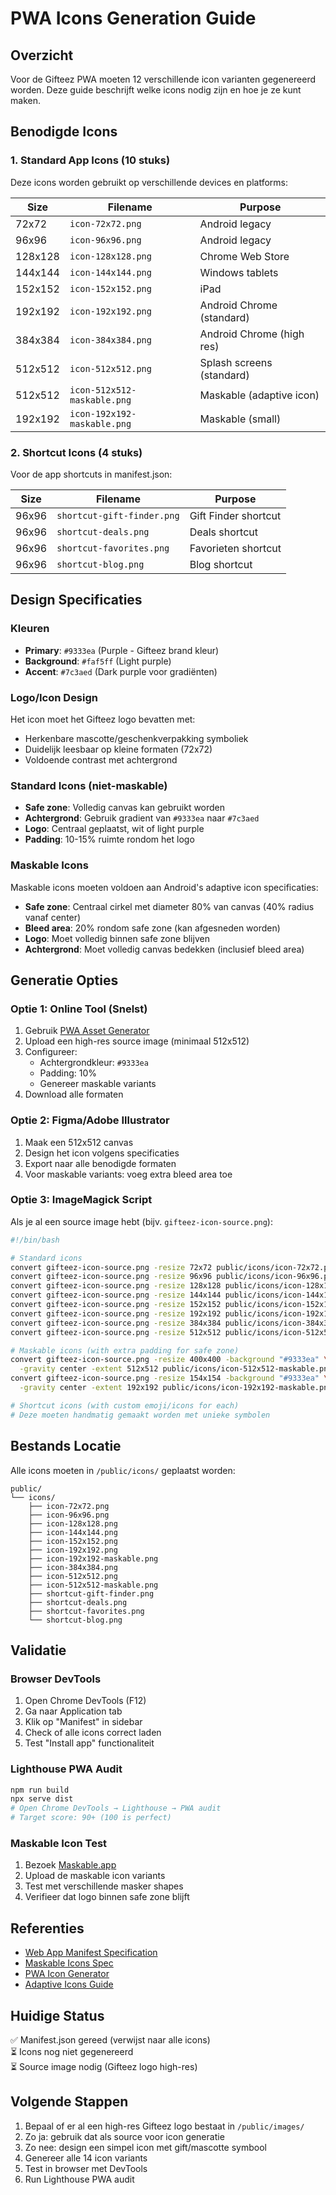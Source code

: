 # PWA Icons Generation Guide

## Overzicht
Voor de Gifteez PWA moeten 12 verschillende icon varianten gegenereerd worden. Deze guide beschrijft welke icons nodig zijn en hoe je ze kunt maken.

## Benodigde Icons

### 1. Standard App Icons (10 stuks)
Deze icons worden gebruikt op verschillende devices en platforms:

| Size | Filename | Purpose |
|------|----------|---------|
| 72x72 | `icon-72x72.png` | Android legacy |
| 96x96 | `icon-96x96.png` | Android legacy |
| 128x128 | `icon-128x128.png` | Chrome Web Store |
| 144x144 | `icon-144x144.png` | Windows tablets |
| 152x152 | `icon-152x152.png` | iPad |
| 192x192 | `icon-192x192.png` | Android Chrome (standard) |
| 384x384 | `icon-384x384.png` | Android Chrome (high res) |
| 512x512 | `icon-512x512.png` | Splash screens (standard) |
| 512x512 | `icon-512x512-maskable.png` | Maskable (adaptive icon) |
| 192x192 | `icon-192x192-maskable.png` | Maskable (small) |

### 2. Shortcut Icons (4 stuks)
Voor de app shortcuts in manifest.json:

| Size | Filename | Purpose |
|------|----------|---------|
| 96x96 | `shortcut-gift-finder.png` | Gift Finder shortcut |
| 96x96 | `shortcut-deals.png` | Deals shortcut |
| 96x96 | `shortcut-favorites.png` | Favorieten shortcut |
| 96x96 | `shortcut-blog.png` | Blog shortcut |

## Design Specificaties

### Kleuren
- **Primary**: `#9333ea` (Purple - Gifteez brand kleur)
- **Background**: `#faf5ff` (Light purple)
- **Accent**: `#7c3aed` (Dark purple voor gradiënten)

### Logo/Icon Design
Het icon moet het Gifteez logo bevatten met:
- Herkenbare mascotte/geschenkverpakking symboliek
- Duidelijk leesbaar op kleine formaten (72x72)
- Voldoende contrast met achtergrond

### Standard Icons (niet-maskable)
- **Safe zone**: Volledig canvas kan gebruikt worden
- **Achtergrond**: Gebruik gradient van `#9333ea` naar `#7c3aed`
- **Logo**: Centraal geplaatst, wit of light purple
- **Padding**: 10-15% ruimte rondom het logo

### Maskable Icons
Maskable icons moeten voldoen aan Android's adaptive icon specificaties:
- **Safe zone**: Centraal cirkel met diameter 80% van canvas (40% radius vanaf center)
- **Bleed area**: 20% rondom safe zone (kan afgesneden worden)
- **Logo**: Moet volledig binnen safe zone blijven
- **Achtergrond**: Moet volledig canvas bedekken (inclusief bleed area)

## Generatie Opties

### Optie 1: Online Tool (Snelst)
1. Gebruik [PWA Asset Generator](https://www.pwabuilder.com/)
2. Upload een high-res source image (minimaal 512x512)
3. Configureer:
   - Achtergrondkleur: `#9333ea`
   - Padding: 10%
   - Genereer maskable variants
4. Download alle formaten

### Optie 2: Figma/Adobe Illustrator
1. Maak een 512x512 canvas
2. Design het icon volgens specificaties
3. Export naar alle benodigde formaten
4. Voor maskable variants: voeg extra bleed area toe

### Optie 3: ImageMagick Script
Als je al een source image hebt (bijv. `gifteez-icon-source.png`):

```bash
#!/bin/bash

# Standard icons
convert gifteez-icon-source.png -resize 72x72 public/icons/icon-72x72.png
convert gifteez-icon-source.png -resize 96x96 public/icons/icon-96x96.png
convert gifteez-icon-source.png -resize 128x128 public/icons/icon-128x128.png
convert gifteez-icon-source.png -resize 144x144 public/icons/icon-144x144.png
convert gifteez-icon-source.png -resize 152x152 public/icons/icon-152x152.png
convert gifteez-icon-source.png -resize 192x192 public/icons/icon-192x192.png
convert gifteez-icon-source.png -resize 384x384 public/icons/icon-384x384.png
convert gifteez-icon-source.png -resize 512x512 public/icons/icon-512x512.png

# Maskable icons (with extra padding for safe zone)
convert gifteez-icon-source.png -resize 400x400 -background "#9333ea" \
  -gravity center -extent 512x512 public/icons/icon-512x512-maskable.png
convert gifteez-icon-source.png -resize 154x154 -background "#9333ea" \
  -gravity center -extent 192x192 public/icons/icon-192x192-maskable.png

# Shortcut icons (with custom emoji/icons for each)
# Deze moeten handmatig gemaakt worden met unieke symbolen
```

## Bestands Locatie
Alle icons moeten in `/public/icons/` geplaatst worden:
```
public/
└── icons/
    ├── icon-72x72.png
    ├── icon-96x96.png
    ├── icon-128x128.png
    ├── icon-144x144.png
    ├── icon-152x152.png
    ├── icon-192x192.png
    ├── icon-192x192-maskable.png
    ├── icon-384x384.png
    ├── icon-512x512.png
    ├── icon-512x512-maskable.png
    ├── shortcut-gift-finder.png
    ├── shortcut-deals.png
    ├── shortcut-favorites.png
    └── shortcut-blog.png
```

## Validatie

### Browser DevTools
1. Open Chrome DevTools (F12)
2. Ga naar Application tab
3. Klik op "Manifest" in sidebar
4. Check of alle icons correct laden
5. Test "Install app" functionaliteit

### Lighthouse PWA Audit
```bash
npm run build
npx serve dist
# Open Chrome DevTools → Lighthouse → PWA audit
# Target score: 90+ (100 is perfect)
```

### Maskable Icon Test
1. Bezoek [Maskable.app](https://maskable.app)
2. Upload de maskable icon variants
3. Test met verschillende masker shapes
4. Verifieer dat logo binnen safe zone blijft

## Referenties
- [Web App Manifest Specification](https://www.w3.org/TR/appmanifest/)
- [Maskable Icons Spec](https://web.dev/maskable-icon/)
- [PWA Icon Generator](https://www.pwabuilder.com/)
- [Adaptive Icons Guide](https://medium.com/google-design/designing-adaptive-icons-515af294c783)

## Huidige Status
✅ Manifest.json gereed (verwijst naar alle icons)  
⏳ Icons nog niet gegenereerd  
⏳ Source image nodig (Gifteez logo high-res)

## Volgende Stappen
1. Bepaal of er al een high-res Gifteez logo bestaat in `/public/images/`
2. Zo ja: gebruik dat als source voor icon generatie
3. Zo nee: design een simpel icon met gift/mascotte symbool
4. Genereer alle 14 icon variants
5. Test in browser met DevTools
6. Run Lighthouse PWA audit
